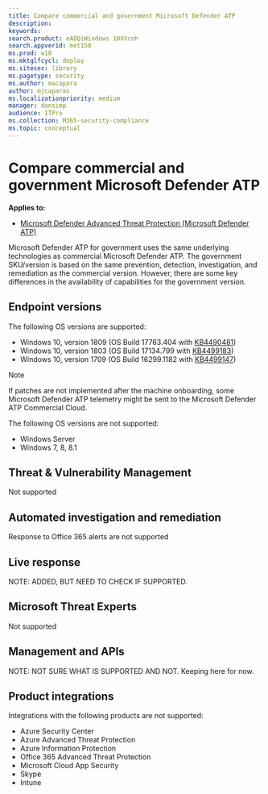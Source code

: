 ```yaml
---
title: Compare commercial and government Microsoft Defender ATP
description:
keywords: 
search.product: eADQiWindows 10XVcnh
search.appverid: met150
ms.prod: w10
ms.mktglfcycl: deploy
ms.sitesec: library
ms.pagetype: security
ms.author: macapara
author: mjcaparas
ms.localizationpriority: medium
manager: dansimp
audience: ITPro
ms.collection: M365-security-compliance 
ms.topic: conceptual
---
```



# Compare commercial and government Microsoft Defender ATP

**Applies to:**
- [Microsoft Defender Advanced Threat Protection (Microsoft Defender ATP)](https://go.microsoft.com/fwlink/p/?linkid=2069559)

Microsoft Defender ATP for government uses the same underlying technologies as commercial Microsoft Defender ATP. The government SKU/version is based on the same prevention, detection, investigation, and remediation as the commercial version. However, there are some key differences in the availability of capabilities for the government version. 


## Endpoint versions
The following OS versions are supported:

- Windows 10, version 1809 (OS Build 17763.404 with [KB4490481](https://support.microsoft.com/en-us/help/4490481))
- Windows 10, version 1803 (OS Build 17134.799 with [KB4499183](https://support.microsoft.com/help/4499183))
- Windows 10, version 1709 (OS Build 16299.1182 with [KB4499147](https://support.microsoft.com/help/4499147)) 

>[!NOTE]
>If patches are not implemented after the machine onboarding, some Microsoft Defender ATP telemetry might be sent to the Microsoft Defender ATP Commercial Cloud.

The following OS versions are not supported:
- Windows Server
- Windows 7, 8, 8.1


## Threat & Vulnerability Management
Not supported


## Automated investigation and remediation
Response to Office 365 alerts are not supported


## Live response
NOTE: ADDED, BUT NEED TO CHECK IF SUPPORTED.

## Microsoft Threat Experts
Not supported


## Management and APIs
NOTE: NOT SURE WHAT IS SUPPORTED AND NOT. Keeping here for now.

## Product integrations

Integrations with the following products are not supported:
- Azure Security Center
- Azure Advanced Threat Protection
- Azure Information Protection
- Office 365 Advanced Threat Protection
- Microsoft Cloud App Security
- Skype
- Intune





